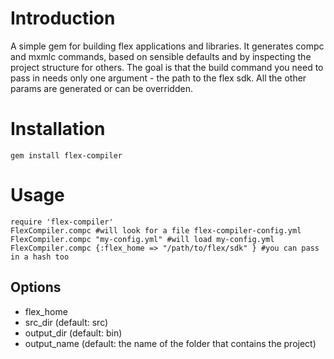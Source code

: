 # Introduction
A simple gem for building flex applications and libraries. It generates compc and mxmlc commands, based on sensible defaults and by inspecting the project structure for others. The goal is that the build command you need to pass in needs only one argument - the path to the flex sdk. All the other params are generated or can be overridden.

# Installation
    gem install flex-compiler
# Usage
    require 'flex-compiler'
    FlexCompiler.compc #will look for a file flex-compiler-config.yml
    FlexCompiler.compc "my-config.yml" #will load my-config.yml
    FlexCompiler.compc {:flex_home => "/path/to/flex/sdk" } #you can pass in a hash too

## Options
* flex_home
* src_dir (default: src)
* output_dir (default: bin)
* output_name (default: the name of the folder that contains the project)

